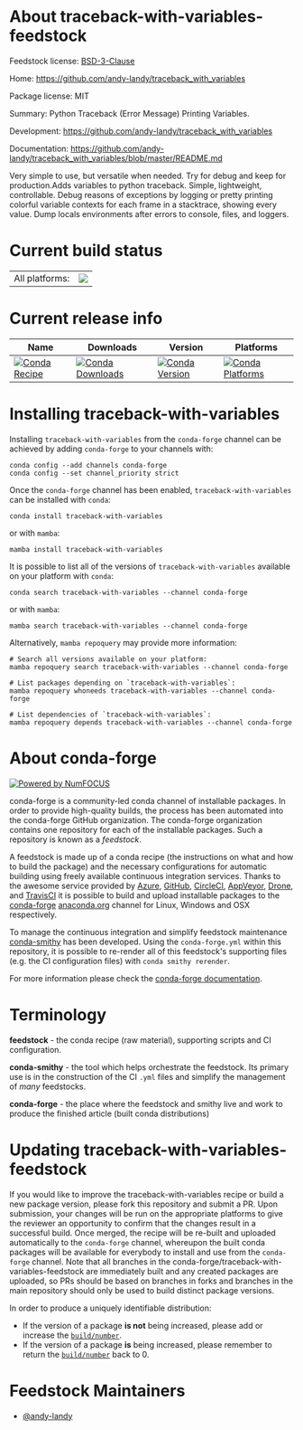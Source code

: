 About traceback-with-variables-feedstock
========================================

Feedstock license: [BSD-3-Clause](https://github.com/conda-forge/traceback-with-variables-feedstock/blob/main/LICENSE.txt)

Home: https://github.com/andy-landy/traceback_with_variables

Package license: MIT

Summary: Python Traceback (Error Message) Printing Variables.

Development: https://github.com/andy-landy/traceback_with_variables

Documentation: https://github.com/andy-landy/traceback_with_variables/blob/master/README.md

Very simple to use, but versatile when needed.  Try for
debug and keep for production.Adds variables to python
traceback. Simple, lightweight,
controllable. Debug reasons of exceptions by logging or
pretty printing colorful variable contexts for each frame
in a stacktrace, showing every value. Dump locals
environments after errors to console, files, and loggers.


Current build status
====================


<table><tr><td>All platforms:</td>
    <td>
      <a href="https://dev.azure.com/conda-forge/feedstock-builds/_build/latest?definitionId=11204&branchName=main">
        <img src="https://dev.azure.com/conda-forge/feedstock-builds/_apis/build/status/traceback-with-variables-feedstock?branchName=main">
      </a>
    </td>
  </tr>
</table>

Current release info
====================

| Name | Downloads | Version | Platforms |
| --- | --- | --- | --- |
| [![Conda Recipe](https://img.shields.io/badge/recipe-traceback--with--variables-green.svg)](https://anaconda.org/conda-forge/traceback-with-variables) | [![Conda Downloads](https://img.shields.io/conda/dn/conda-forge/traceback-with-variables.svg)](https://anaconda.org/conda-forge/traceback-with-variables) | [![Conda Version](https://img.shields.io/conda/vn/conda-forge/traceback-with-variables.svg)](https://anaconda.org/conda-forge/traceback-with-variables) | [![Conda Platforms](https://img.shields.io/conda/pn/conda-forge/traceback-with-variables.svg)](https://anaconda.org/conda-forge/traceback-with-variables) |

Installing traceback-with-variables
===================================

Installing `traceback-with-variables` from the `conda-forge` channel can be achieved by adding `conda-forge` to your channels with:

```
conda config --add channels conda-forge
conda config --set channel_priority strict
```

Once the `conda-forge` channel has been enabled, `traceback-with-variables` can be installed with `conda`:

```
conda install traceback-with-variables
```

or with `mamba`:

```
mamba install traceback-with-variables
```

It is possible to list all of the versions of `traceback-with-variables` available on your platform with `conda`:

```
conda search traceback-with-variables --channel conda-forge
```

or with `mamba`:

```
mamba search traceback-with-variables --channel conda-forge
```

Alternatively, `mamba repoquery` may provide more information:

```
# Search all versions available on your platform:
mamba repoquery search traceback-with-variables --channel conda-forge

# List packages depending on `traceback-with-variables`:
mamba repoquery whoneeds traceback-with-variables --channel conda-forge

# List dependencies of `traceback-with-variables`:
mamba repoquery depends traceback-with-variables --channel conda-forge
```


About conda-forge
=================

[![Powered by
NumFOCUS](https://img.shields.io/badge/powered%20by-NumFOCUS-orange.svg?style=flat&colorA=E1523D&colorB=007D8A)](https://numfocus.org)

conda-forge is a community-led conda channel of installable packages.
In order to provide high-quality builds, the process has been automated into the
conda-forge GitHub organization. The conda-forge organization contains one repository
for each of the installable packages. Such a repository is known as a *feedstock*.

A feedstock is made up of a conda recipe (the instructions on what and how to build
the package) and the necessary configurations for automatic building using freely
available continuous integration services. Thanks to the awesome service provided by
[Azure](https://azure.microsoft.com/en-us/services/devops/), [GitHub](https://github.com/),
[CircleCI](https://circleci.com/), [AppVeyor](https://www.appveyor.com/),
[Drone](https://cloud.drone.io/welcome), and [TravisCI](https://travis-ci.com/)
it is possible to build and upload installable packages to the
[conda-forge](https://anaconda.org/conda-forge) [anaconda.org](https://anaconda.org/)
channel for Linux, Windows and OSX respectively.

To manage the continuous integration and simplify feedstock maintenance
[conda-smithy](https://github.com/conda-forge/conda-smithy) has been developed.
Using the ``conda-forge.yml`` within this repository, it is possible to re-render all of
this feedstock's supporting files (e.g. the CI configuration files) with ``conda smithy rerender``.

For more information please check the [conda-forge documentation](https://conda-forge.org/docs/).

Terminology
===========

**feedstock** - the conda recipe (raw material), supporting scripts and CI configuration.

**conda-smithy** - the tool which helps orchestrate the feedstock.
                   Its primary use is in the construction of the CI ``.yml`` files
                   and simplify the management of *many* feedstocks.

**conda-forge** - the place where the feedstock and smithy live and work to
                  produce the finished article (built conda distributions)


Updating traceback-with-variables-feedstock
===========================================

If you would like to improve the traceback-with-variables recipe or build a new
package version, please fork this repository and submit a PR. Upon submission,
your changes will be run on the appropriate platforms to give the reviewer an
opportunity to confirm that the changes result in a successful build. Once
merged, the recipe will be re-built and uploaded automatically to the
`conda-forge` channel, whereupon the built conda packages will be available for
everybody to install and use from the `conda-forge` channel.
Note that all branches in the conda-forge/traceback-with-variables-feedstock are
immediately built and any created packages are uploaded, so PRs should be based
on branches in forks and branches in the main repository should only be used to
build distinct package versions.

In order to produce a uniquely identifiable distribution:
 * If the version of a package **is not** being increased, please add or increase
   the [``build/number``](https://docs.conda.io/projects/conda-build/en/latest/resources/define-metadata.html#build-number-and-string).
 * If the version of a package **is** being increased, please remember to return
   the [``build/number``](https://docs.conda.io/projects/conda-build/en/latest/resources/define-metadata.html#build-number-and-string)
   back to 0.

Feedstock Maintainers
=====================

* [@andy-landy](https://github.com/andy-landy/)

